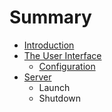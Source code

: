 # Summary

* [Introduction](README.md)
* [The User Interface](the_user_interface.md)
   * [Configuration](ui_configuration.md)
* [Server](server.md)
   * Launch
   * Shutdown

